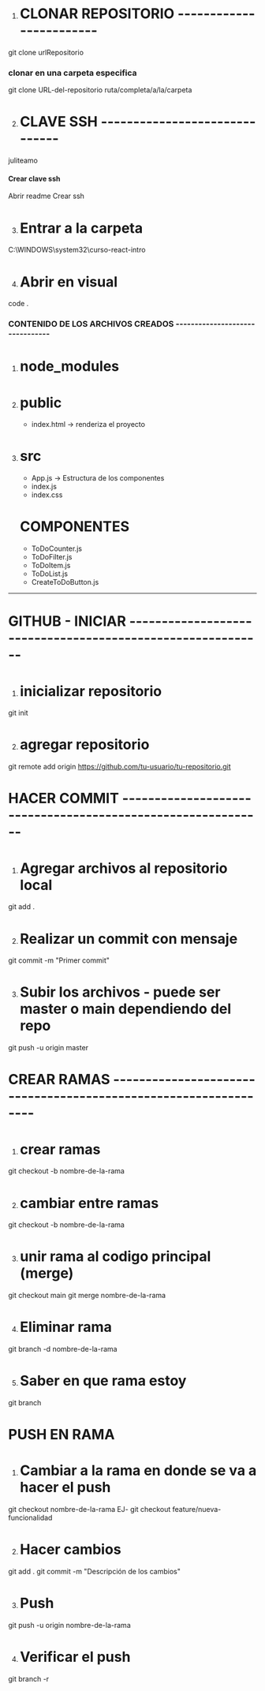 1. # CLONAR REPOSITORIO ------------------------
git clone urlRepositorio

### clonar en una carpeta especifica
git clone URL-del-repositorio ruta/completa/a/la/carpeta

2. # CLAVE SSH  ------------------------------
juliteamo

#### Crear clave ssh
Abrir readme Crear ssh

3. # Entrar a la carpeta
C:\WINDOWS\system32\curso-react-intro

4. # Abrir en visual
code .

### CONTENIDO DE LOS ARCHIVOS CREADOS --------------------------------

1. # node_modules
2. # public
    - index.html -> renderiza el proyecto

3. # src
    - App.js -> Estructura de los componentes
    - index.js
    - index.css
    
    # COMPONENTES
    - ToDoCounter.js
    - ToDoFilter.js
    - ToDoItem.js
    - ToDoList.js
    - CreateToDoButton.js






---------------------------------------------------------------------------------------------------------------
# GITHUB - INICIAR -----------------------------------------------------------
1. # inicializar repositorio
git init

2. # agregar repositorio
git remote add origin https://github.com/tu-usuario/tu-repositorio.git

# HACER COMMIT ------------------------------------------------------------
1. # Agregar archivos al repositorio local
git add .

2. # Realizar un commit con mensaje
git commit -m "Primer commit"

3. # Subir los archivos - puede ser master o main dependiendo del repo
git push -u origin master

# CREAR RAMAS ----------------------------------------------------------------
1. # crear ramas
git checkout -b nombre-de-la-rama

2. # cambiar entre ramas
git checkout -b nombre-de-la-rama

3. # unir rama al codigo principal (merge)
git checkout main
git merge nombre-de-la-rama

4. # Eliminar rama
git branch -d nombre-de-la-rama

5. # Saber en que rama estoy
git branch

# PUSH EN RAMA
1. # Cambiar a la rama en donde se va a hacer el push
git checkout nombre-de-la-rama
    EJ- git checkout feature/nueva-funcionalidad

2. # Hacer cambios
git add .
git commit -m "Descripción de los cambios"

3. # Push
git push -u origin nombre-de-la-rama

4. # Verificar el push
git branch -r


